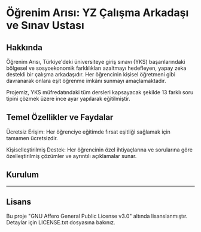 # Öğrenim Arısı: YZ Çalışma Arkadaşı ve Sınav Ustası

## Hakkında

Öğrenim Arısı, Türkiye'deki üniversiteye giriş sınavı (YKS) başarılarındaki bölgesel ve sosyoekonomik farklılıkları azaltmayı hedefleyen, yapay zeka destekli bir çalışma arkadaşıdır. Her öğrencinin kişisel öğretmeni gibi davranarak onlara eşit öğrenme imkânı sunmayı amaçlamaktadır.

Projemiz, YKS müfredatındaki tüm dersleri kapsayacak şekilde 13 farklı soru tipini çözmek üzere ince ayar yapılarak eğitilmiştir.

## Temel Özellikler ve Faydalar

Ücretsiz Erişim: Her öğrenciye eğitimde fırsat eşitliği sağlamak için tamamen ücretsizdir.

Kişiselleştirilmiş Destek: Her öğrencinin özel ihtiyaçlarına ve sorularına göre özelleştirilmiş çözümler ve ayrıntılı açıklamalar sunar.

## Kurulum

---

## Lisans

Bu proje "GNU Affero General Public License v3.0" altında lisanslanmıştır. Detaylar için LICENSE.txt dosyasına bakınız.
